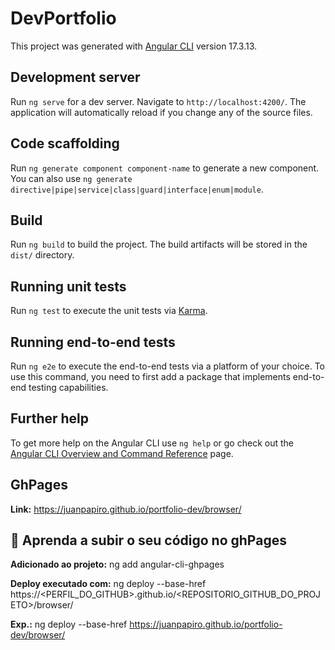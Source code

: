 # DevPortfolio

This project was generated with [Angular CLI](https://github.com/angular/angular-cli) version 17.3.13.

## Development server

Run `ng serve` for a dev server. Navigate to `http://localhost:4200/`. The application will automatically reload if you change any of the source files.

## Code scaffolding

Run `ng generate component component-name` to generate a new component. You can also use `ng generate directive|pipe|service|class|guard|interface|enum|module`.

## Build

Run `ng build` to build the project. The build artifacts will be stored in the `dist/` directory.

## Running unit tests

Run `ng test` to execute the unit tests via [Karma](https://karma-runner.github.io).

## Running end-to-end tests

Run `ng e2e` to execute the end-to-end tests via a platform of your choice. To use this command, you need to first add a package that implements end-to-end testing capabilities.

## Further help

To get more help on the Angular CLI use `ng help` or go check out the [Angular CLI Overview and Command Reference](https://angular.io/cli) page.




## GhPages

<strong>Link:</strong> https://juanpapiro.github.io/portfolio-dev/browser/

## :custard: Aprenda a subir o seu código no ghPages

<strong>Adicionado ao projeto:</strong> ng add angular-cli-ghpages
<br>

<strong>Deploy executado com:</strong> ng deploy --base-href https://<PERFIL_DO_GITHUB>.github.io/<REPOSITORIO_GITHUB_DO_PROJETO>/browser/

<strong>Exp.:</strong> ng deploy --base-href https://juanpapiro.github.io/portfolio-dev/browser/
